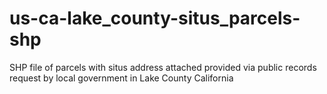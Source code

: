 us-ca-lake_county-situs_parcels-shp
===================================

SHP file of parcels with situs address attached provided via public records request by local government in Lake County California
